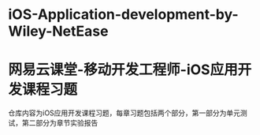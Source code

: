 # iOS-Application-development-by-Wiley-NetEase
# 网易云课堂-移动开发工程师-iOS应用开发课程习题
仓库内容为iOS应用开发课程习题，每章习题包括两个部分，第一部分为单元测试，第二部分为章节实验报告
